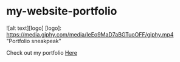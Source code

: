 # my-website-portfolio

![alt text][logo]
[logo]: https://media.giphy.com/media/IeEo9MaD7aBGTuoOFF/giphy.mp4 "Portfolio sneakpeak"

Check out my portfolio [Here](http://jordanricarte.herokuapp.com/ "Jordan Ricarte's Portfolio")